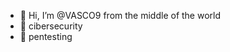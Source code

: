 - 👋 Hi, I’m @VASCO9 from the middle of the world
- 👀 cibersecurity 
- 🌱 pentesting

<!---
VASCO9/VASCO9 is a ✨ special ✨ repository because its `README.md` (this file) appears on your GitHub profile.
You can click the Preview link to take a look at your changes.
--->
